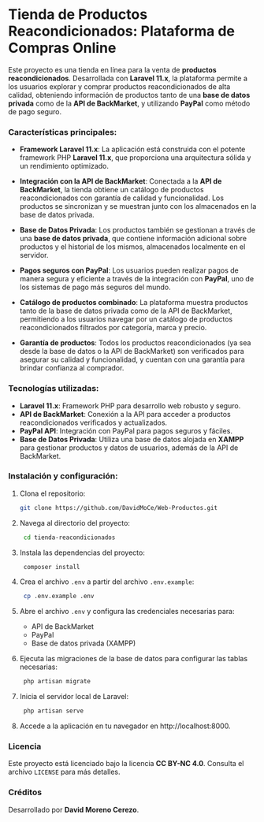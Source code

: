 # **Tienda de Productos Reacondicionados**: Plataforma de Compras Online

Este proyecto es una tienda en línea para la venta de **productos reacondicionados**. Desarrollada con **Laravel 11.x**, la plataforma permite a los usuarios explorar y comprar productos reacondicionados de alta calidad, obteniendo información de productos tanto de una **base de datos privada** como de la **API de BackMarket**, y utilizando **PayPal** como método de pago seguro.

### **Características principales:**

- **Framework Laravel 11.x**: La aplicación está construida con el potente framework PHP **Laravel 11.x**, que proporciona una arquitectura sólida y un rendimiento optimizado.

- **Integración con la API de BackMarket**: Conectada a la **API de BackMarket**, la tienda obtiene un catálogo de productos reacondicionados con garantía de calidad y funcionalidad. Los productos se sincronizan y se muestran junto con los almacenados en la base de datos privada.

- **Base de Datos Privada**: Los productos también se gestionan a través de una **base de datos privada**, que contiene información adicional sobre productos y el historial de los mismos, almacenados localmente en el servidor.

- **Pagos seguros con PayPal**: Los usuarios pueden realizar pagos de manera segura y eficiente a través de la integración con **PayPal**, uno de los sistemas de pago más seguros del mundo.

- **Catálogo de productos combinado**: La plataforma muestra productos tanto de la base de datos privada como de la API de BackMarket, permitiendo a los usuarios navegar por un catálogo de productos reacondicionados filtrados por categoría, marca y precio.

- **Garantía de productos**: Todos los productos reacondicionados (ya sea desde la base de datos o la API de BackMarket) son verificados para asegurar su calidad y funcionalidad, y cuentan con una garantía para brindar confianza al comprador.

### **Tecnologías utilizadas:**

- **Laravel 11.x**: Framework PHP para desarrollo web robusto y seguro.
- **API de BackMarket**: Conexión a la API para acceder a productos reacondicionados verificados y actualizados.
- **PayPal API**: Integración con PayPal para pagos seguros y fáciles.
- **Base de Datos Privada**: Utiliza una base de datos alojada en **XAMPP** para gestionar productos y datos de usuarios, además de la API de BackMarket.
  
### **Instalación y configuración:**

1. Clona el repositorio:
   ```bash
   git clone https://github.com/DavidMoCe/Web-Productos.git

2. Navega al directorio del proyecto:
   ```bash
    cd tienda-reacondicionados

3. Instala las dependencias del proyecto:
   ```bash
    composer install

4. Crea el archivo `.env` a partir del archivo `.env.example`:
   ```bash
    cp .env.example .env

5. Abre el archivo `.env` y configura las credenciales necesarias para:
   - API de BackMarket
   - PayPal
   - Base de datos privada (XAMPP)

6. Ejecuta las migraciones de la base de datos para configurar las tablas necesarias:
   ```bash
    php artisan migrate

7. Inicia el servidor local de Laravel:
   ```bash
    php artisan serve

8. Accede a la aplicación en tu navegador en http://localhost:8000.

### **Licencia**
Este proyecto está licenciado bajo la licencia **CC BY-NC 4.0**. Consulta el archivo `LICENSE` para más detalles.

### **Créditos**
Desarrollado por **David Moreno Cerezo**.
